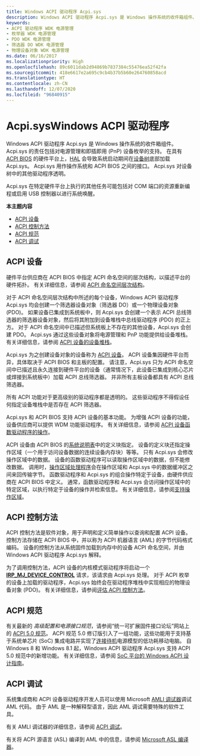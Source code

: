 ```yaml
---
title: Windows ACPI 驱动程序 Acpi.sys
description: Windows ACPI 驱动程序 Acpi.sys 是 Windows 操作系统的收件箱组件。
keywords:
- ACPI 驱动程序 WDK 电源管理
- 枚举器 WDK 电源管理
- PDO WDK 电源管理
- 筛选器 DO WDK 电源管理
- 物理设备对象 WDK 电源管理
ms.date: 06/16/2017
ms.localizationpriority: High
ms.openlocfilehash: 89c6011dab2d94869b7837384c55476ea52f42fa
ms.sourcegitcommit: 418e6617e2a695c9cb4b37b5b60e264760858acd
ms.translationtype: HT
ms.contentlocale: zh-CN
ms.lasthandoff: 12/07/2020
ms.locfileid: "96840915"
---
```

# <a name="acpisys-the-windows-acpi-driver"></a>Acpi.sysWindows ACPI 驱动程序


Windows ACPI 驱动程序 Acpi.sys 是 Windows 操作系统的收件箱组件。 Acpi.sys 的责任包括对电源管理和即插即用 (PnP) 设备枚举的支持。 在具有 [ACPI BIOS](acpi-bios.md) 的硬件平台上，[HAL](windows-kernel-mode-hal-library.md) 会导致系统启动期间在[设备树](device-tree.md)底部加载 Acpi.sys。 Acpi.sys 用作操作系统和 ACPI BIOS 之间的接口。 Acpi.sys 对设备树中的其他驱动程序透明。

Acpi.sys 在特定硬件平台上执行的其他任务可能包括对 COM 端口的资源重新编程或启用 USB 控制器以进行系统唤醒。

**本主题内容**

-   [ACPI 设备](#acpi-devices)
-   [ACPI 控制方法](#acpi-control-methods)
-   [ACPI 规范](#acpi-specification)
-   [ACPI 调试](#acpi-debugging)

## <a name="acpi-devices"></a>ACPI 设备


硬件平台供应商在 ACPI BIOS 中指定 ACPI 命名空间的层次结构，以描述平台的硬件拓扑。 有关详细信息，请参阅 [ACPI 命名空间层次结构](../bringup/acpi-namespace-hierarchy.md)。

对于 ACPI 命名空间层次结构中所述的每个设备，Windows ACPI 驱动程序 Acpi.sys 均会创建一个筛选器设备对象（筛选器 DO）或一个物理设备对象 (PDO)。 如果设备已集成到系统板中，则 Acpi.sys 会创建一个表示 ACPI 总线筛选器的筛选器设备对象，然后将其附加到设备堆栈中总线驱动程序 (PDO) 的正上方。 对于 ACPI 命名空间中已描述但系统板上不存在的其他设备，Acpi.sys 会创建 PDO。 Acpi.sys 通过这些设备对象将电源管理和 PnP 功能提供给设备堆栈。 有关详细信息，请参阅 [ACPI 设备的设备堆栈](../acpi/device-stacks-for-an-acpi-device.md)。

Acpi.sys 为之创建设备对象的设备称为 [ACPI 设备](../acpi/supporting-acpi-devices.md)。 ACPI 设备集因硬件平台而异，具体取决于 ACPI BIOS 和主板的配置。 请注意，Acpi.sys 只为 ACPI 命名空间中已描述且永久连接到硬件平台的设备（通常情况下，此设备已集成到核心芯片或焊接到系统板中）加载 ACPI 总线筛选器。 并非所有主板设备都具有 ACPI 总线筛选器。

所有 ACPI 功能对于更高级别的驱动程序都是透明的。 这些驱动程序不得假设任何指定设备堆栈中是否存在 ACPI 筛选器。

Acpi.sys 和 ACPI BIOS 支持 ACPI 设备的基本功能。 为增强 ACPI 设备的功能，设备供应商可以提供 WDM 功能驱动程序。 有关详细信息，请参阅 [ACPI 设备函数驱动程序的操作](../acpi/operation-of-an-acpi-device-function-driver.md)。

ACPI 设备由 ACPI BIOS 的[系统说明表](../bringup/acpi-system-description-tables.md)中的定义块指定。 设备的定义块还指定操作区域（一个用于访问设备数据的连续设备内存块）等等。 只有 Acpi.sys 会修改操作区域中的数据。 设备的函数驱动程序可以读取操作区域中的数据，但不能修改数据。 调用时，[操作区域处理程序](../acpi/implementing-an-operation-region-handler.md)会在操作区域和 Acpi.sys 中的数据缓冲区之间来回传输字节。 函数驱动程序和 Acpi.sys 的组合操作特定于设备，由硬件供应商在 ACPI BIOS 中定义。 通常，函数驱动程序和 Acpi.sys 会访问操作区域中的特定区域，以执行特定于设备的操作并检索信息。 有关详细信息，请参阅[支持操作区域](../acpi/supporting-an-operation-region.md)。

## <a name="acpi-control-methods"></a>ACPI 控制方法


ACPI 控制方法是软件对象，用于声明和定义简单操作以查询和配置 ACPI 设备。 控制方法存储在 ACPI BIOS 中，并以称为 ACPI 机器语言 (AML) 的字节代码格式编码。 设备的控制方法从系统固件加载到内存中的设备 ACPI 命名空间，并由 Windows ACPI 驱动程序 Acpi.sys 解释。

为了调用控制方法，ACPI 设备的内核模式驱动程序将启动一个 [**IRP\_MJ\_DEVICE\_CONTROL**](./irp-mj-device-control.md) 请求，该请求由 Acpi.sys 处理。 对于 ACPI 枚举的设备上加载的驱动程序，Acpi.sys 始终会在驱动程序堆栈中实现相应的物理设备对象 (PDO)。 有关详细信息，请参阅[评估 ACPI 控制方法](../acpi/evaluating-acpi-control-methods.md)。

## <a name="acpi-specification"></a>ACPI 规范


有关最新的 *高级配置和电源接口规范*，请参阅“统一可扩展固件接口论坛”网站上的 [ACPI 5.0 规范](https://uefi.org/specifications)。 ACPI 规范 5.0 修订版引入了一组功能，这些功能用于支持基于系统单芯片 (SoC) 集成电路并实现了[连接待机](/windows-hardware/design/device-experiences/modern-standby)电源模型的低功耗移动电脑。 自 Windows 8 和 Windows 8.1 起，Windows ACPI 驱动程序 Acpi.sys 支持 ACPI 5.0 规范中的新增功能。 有关详细信息，请参阅 [SoC 平台的 Windows ACPI 设计指南](../bringup/windows-acpi-design-guide-for-soc-platforms.md)。

## <a name="acpi-debugging"></a>ACPI 调试


系统集成商和 ACPI 设备驱动程序开发人员可以使用 Microsoft [AMLI 调试器](../debugger/introduction-to-the-amli-debugger.md)调试 AML 代码。 由于 AML 是一种解释型语言，因此 AML 调试需要特殊的软件工具。

有关 AMLI 调试器的详细信息，请参阅 [ACPI 调试](../debugger/acpi-debugging.md)。

有关将 ACPI 源语言 (ASL) 编译到 AML 中的信息，请参阅 [Microsoft ASL 编译器](../bringup/microsoft-asl-compiler.md)。

 

